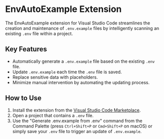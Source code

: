 # EnvAutoExample Extension

The EnvAutoExample extension for Visual Studio Code streamlines the creation and maintenance of `.env.example` files by intelligently scanning an existing `.env` file within a project.

## Key Features

- Automatically generate a `.env.example` file based on the existing `.env` file.
- Update `.env.example` each time the `.env` file is saved.
- Replace sensitive data with placeholders.
- Minimize manual intervention by automating the updating process.

## How to Use

1. Install the extension from the [Visual Studio Code Marketplace](https://marketplace.visualstudio.com/items?itemName=MamaCarlos.envautoexample).
2. Open a project that contains a `.env` file.
3. Use the "Generate .env.example from .env" command from the Command Palette (press `Ctrl+Shift+P` or `Cmd+Shift+P` on macOS) or simply save your `.env` file to trigger an update of `.env.example`.